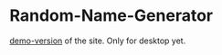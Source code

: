 # Random-Name-Generator
[demo-version](https://62b1fcc00b470b00bcc03206--random-name-generator-fsk.netlify.app/) of the site. Only for desktop yet.
